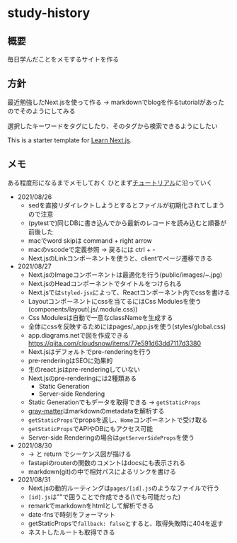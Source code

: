 # study-history

## 概要

毎日学んだことをメモするサイトを作る

## 方針

最近勉強したNext.jsを使って作る
-> markdownでblogを作るtutorialがあったのでそのようにしてみる

選択したキーワードをタグにしたり、そのタグから検索できるようにしたい

This is a starter template for [Learn Next.js](https://nextjs.org/learn).

## メモ

ある程度形になるまでメモしておく
ひとまず[チュートリアル](https://nextjs.org/learn/basics/create-nextjs-app?utm_source=next-site&utm_medium=homepage-cta&utm_campaign=next-website)に沿っていく

- 2021/08/26
  - sedを直接リダイレクトしようとするとファイルが初期化されてしまうので注意
  - (pytestで)同じDBに書き込んでから最新のレコードを読み込むと順番が前後した
  - macでword skipは command + right arrow
  - macのvscodeで定義参照 -> 戻るには ctrl + -
  - Next.jsのLinkコンポーネントを使うと、clientでページ遷移できる
- 2021/08/27
  - Next.jsのImageコンポーネントは最適化を行う(public/images/~.jpg)
  - Next.jsのHeadコンポーネントでタイトルをつけられる
  - Next.jsでは`styled-jsx`によって、Reactコンポーネント内でcssを書ける
  - Layoutコンポーネントにcssを当てるにはCss Modulesを使う(components/layout(.js/.module.css))
  - Css Modulesは自動で一意なclassNameを生成する
  - 全体にcssを反映するためにはpages/_app.jsを使う(styles/global.css)
  - app.diagrams.netで図を作成できる https://qiita.com/cloudsnow/items/77e591d63dd7117d3380
  - Next.jsはデフォルトでpre-renderingを行う
  - pre-renderingはSEOに効果的
  - 生のreact.jsはpre-renderingしていない
  - Next.jsのpre-renderingには2種類ある
    - Static Generation
    - Server-side Rendering
  - Static Generationでもデータを取得できる -> `getStaticProps`
  - [gray-matter](https://github.com/jonschlinkert/gray-matter)はmarkdownのmetadataを解析する
  - `getStaticProps`でpropsを返し、`Home`コンポーネントで受け取る
  - `getStaticProps`でAPIやDBにもアクセス可能
  - Server-side Renderingの場合は`getServerSideProps`を使う
- 2021/08/30
  - -> と return でシーケンス図が描ける
  - fastapiのrouterの関数のコメントはdocsにも表示される
  - markdown(git)の中で相対パスによるリンクを書ける
- 2021/08/31
  - Next.jsの動的ルーティングは`pages/[id].js`のようなファイルで行う
  - `[id].js`は""で囲うことで作成できる(\でも可能だった)
  - remarkでmarkdownをhtmlとして解析できる
  - date-fnsで時刻をフォーマット
  - getStaticPropsで`fallback: false`とすると、取得失敗時に404を返す
  - ネストしたルートも取得できる
